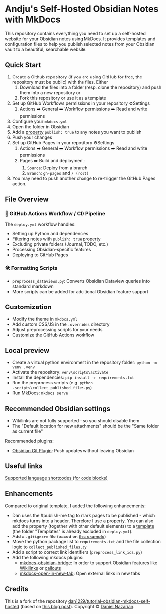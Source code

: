 # Andju's Self-Hosted Obsidian Notes with MkDocs

This repository contains everything you need to set up a self-hosted website for your Obsidian notes using MkDocs.
It provides templates and configuration files to help you publish selected notes from your Obsidian vault to a beautiful, searchable website.

## Quick Start

1. Create a Github repository (if you are using GitHub for free, the repository must be public) with the files. Either
   1. Download the files into a folder (resp. clone the repository) and push them into a new repository or
   2. Fork this repository or use it as a template
2. Set up GitHub Workflows permissions in your repository ⚙️Settings
   1. Actions ➡️ General ➡️ Workflow permissions ➡️ Read and write permissions
3. Configure your `mkdocs.yml`
4. Open the folder in Obsidian
5. Add a [property](https://help.obsidian.md/properties) `publish: true` to any notes you want to publish
6. Push your changes
7. Set up GitHub Pages in your repository ⚙️Settings
   1. Actions ➡️ General ➡️ Workflow permissions ➡️ Read and write permissions
   2. Pages ➡️ Build and deployment:
      1. `Source`: Deploy from a branch
      2. `Branch`: `gh-pages` and  `/ (root)`
8. You may need to push another change to re-trigger the GitHub Pages action.

## File Overview

### 🔄 GitHub Actions Workflow / CD Pipeline

The `deploy.yml` workflow handles:
- Setting up Python and dependencies
- Filtering notes with `publish: true` property
- Excluding private folders (Journal, TODO, etc.)
- Processing Obsidian-specific features
- Deploying to GitHub Pages

### 🛠️ Formatting Scripts

- `preprocess_dataviews.py`: Converts Obsidian Dataview queries into standard markdown
- More scripts can be added for additional Obsidian feature support

## Customization

- Modify the theme in `mkdocs.yml`
- Add custom CSS/JS in the `.overrides` directory
- Adjust preprocessing scripts for your needs
- Customize the GitHub Actions workflow

## Local preview

- Create a virtual python environment in the repository folder: `python -m venv .venv`
- Activate the repository: `venv\scripts\activate`
- Install the dependencies: `pip install -r requirements.txt`
- Run the preprocess scripts (e.g. `python .scripts\collect_published_files.py`)
- Run MkDocs: `mkdocs serve`

## Recommended Obsidian settings

- Wikilinks are not fully supported - so you should disable them
- The "Default location for new attachments" should be the "Same folder as current file"

Recommended plugins:
  - [Obsidian Git Plugin](https://github.com/Vinzent03/obsidian-git): Push updates without leaving Obsidian

## Useful links

[Supported language shortcodes (for code blocks)](https://pygments.org/docs/lexers/)

## Enhancements

Compared to original template, I added the following enhancements:

- Dan uses the \#publish-me tag to mark pages to be published - which mkdocs turns into a header. Therefore I use a property. You can also add the property (together with other default elements) to a [template](https://help.obsidian.md/plugins/templates) (the folder "Templates" is already excluded in `deploy.yml`).
- Add a `.gitignore` file (based on [this example](https://publish.obsidian.md/git-doc/Tips-and-Tricks#Gitignore))
- Move the python package list to `requirements.txt` and the file collection logic to `collect_published_files.py`
- Add a script to correct link identifiers (`preprocess_link_ids.py`)
- Add the following mkdocs plugins:
  - [mkdocs-obsidian-bridge](https://pypi.org/project/mkdocs-obsidian-bridge/): In order to support Obsidian features like [Wikilinks](https://help.obsidian.md/links) or [callouts](https://help.obsidian.md/callouts)
  - [mkdocs-open-in-new-tab](https://pypi.org/project/mkdocs-open-in-new-tab/): Open external links in new tabs

## Credits

This is a fork of the repository [dan1229/tutorial-obsidian-mkdocs-self-hosted](https://github.com/dan1229/tutorial-obsidian-mkdocs-self-hosted) (based on [this blog post](https://www.danielnazarian.com/blog/posts/0d7a916e-cd8f-4931-82a5-f206ab1a938e)).
Copyright © [Daniel Nazarian](https://danielnazarian.com).

